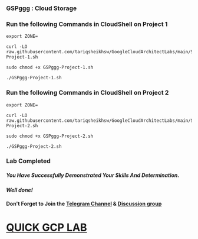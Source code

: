 ### GSPggg :  Cloud Storage 

### Run the following Commands in CloudShell on Project 1

```
export ZONE=
```
```
curl -LO raw.githubusercontent.com/tariqsheikhsw/GoogleCloudArchitectLabs/main/Solutions/GSPggg-Project-1.sh

sudo chmod +x GSPggg-Project-1.sh

./GSPggg-Project-1.sh
```

### Run the following Commands in CloudShell on Project 2

```
export ZONE=
```
```
curl -LO raw.githubusercontent.com/tariqsheikhsw/GoogleCloudArchitectLabs/main/Solutions/GSPggg-Project-2.sh

sudo chmod +x GSPggg-Project-2.sh

./GSPggg-Project-2.sh
```

### Lab Completed

##### *You Have Successfully Demonstrated Your Skills And Determination.*

#### *Well done!*

#### Don't Forget to Join the [Telegram Channel](https://t.me/QuickGcpLab) & [Discussion group](https://t.me/QuickGcpLabChats)

# [QUICK GCP LAB](https://www.youtube.com/@quickgcplab)

